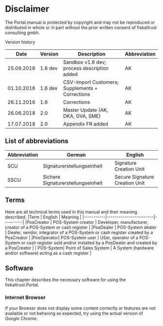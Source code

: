 # Disclaimer  

The Portal.manual is protected by copyright and may not be reproduced or distributed in whole or in part without the prior written consent of fiskaltrust consulting gmbh.

Version history

| Date | Version | Description | Abbreviation |
|------------|---------|-----------------------------------------------|--------|
| 25.09.2016 | 1.6 dev | Sandbox v1.6 dev; process description added | AK |
| 01.10.2016 | 1.6 dev | CSV-Import Customers; Supplements + Corrections | AK |
| 26.11.2016 | 1.6 | Corrections | AK |
| 26.06.2018 | 2.0 | Master Update (AK, DKA, GVA, SME) | AK |
| 17.07.2018 | 2.0 | Appendix FR added | AK |

## List of abbreviations

| Abbreviation | German | English |
|-----------|------------------------------------|--------------------------------|
| SCU | Signaturerstellungseinheit | Signature Creation Unit |
| SSCU | Sichere Signaturerstellungseinheit | Secure Signature Creation Unit |

## Terms
Here are all technical terms used in this manual and their meaning described.
|Term       | English                | Meaning  |
|-----------|------------------------|----------|
|PosCreator | POS-System creator     | Developer, manufacturer, creator of a POS-System or cash register |
|PosDealer  | POS-System dealer      | Dealer, vendor, integrator of a POS-System or cash register created by a PosCreator |
|PosOperator| POS-System user        | USer, operator of a POS-System or cash register sold and/or installed by a PosDealer and created by a PosCreator |
| POS-System| Point of Sales System  | A System (hardware and/or software) acting as a cash register |

## Software
This chapter describes the necessary software for using the fiskaltrust.Portal.
### Internet Browser
If your Browser does not display some content correctly or features are not available or not behaving as expected, try using the actual version of _Google Chrome_.
